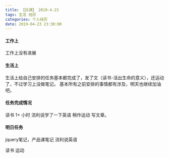 ```yaml
---
title: 【日课】 2019-4-23
tags: 生活 经历
categories: 个人经历
date: 2019-04-23 23:30:00
---
```



#### 工作上

工作上没有进展

#### 生活上

生活上给自己安排的任务基本都完成了，发了文（读书-活出生命的意义），还运动了，不过学习上没做笔记。
基本所有之前安排的事情都有涉及，明天也继续加油吧。

#### 任务完成情况

读书 1+ 小时
流利说学了一下英语
稍作运动
写文章。


#### 明日任务
jquery笔记，产品课笔记
流利说英语

读书
运动